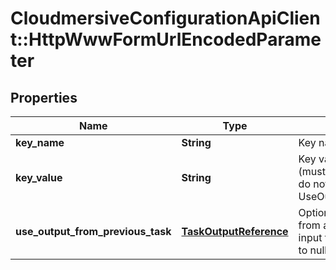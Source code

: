 # CloudmersiveConfigurationApiClient::HttpWwwFormUrlEncodedParameter

## Properties
Name | Type | Description | Notes
------------ | ------------- | ------------- | -------------
**key_name** | **String** | Key name of the parameter | [optional] 
**key_value** | **String** | Key value of the paramer (must be of type text); if set, do not use UseOutputFromPreviousTask | [optional] 
**use_output_from_previous_task** | [**TaskOutputReference**](TaskOutputReference.md) | Optional; use the output from a previous task as the input to this parameter.  Set to null (default) to ignore. | [optional] 


